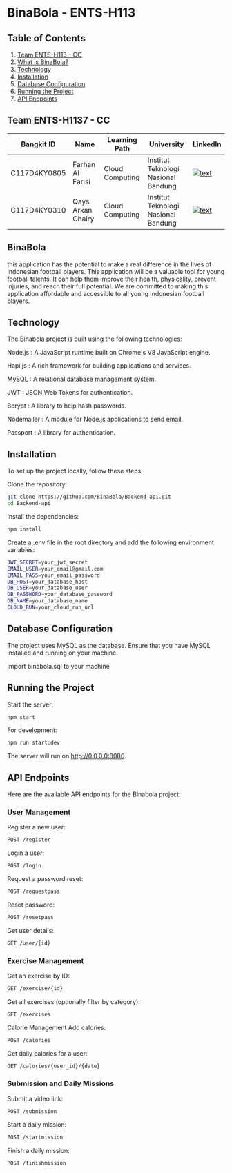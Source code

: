 # BinaBola - ENTS-H113
## Table of Contents

1. [Team ENTS-H113 - CC](#Team-ENTS-H113---CC)
2. [What is BinaBola?](#BinaBola)
3. [Technology](#Technology)
4. [Installation](#Installation)
5. [Database Configuration](#Database-Configuration)
6. [Running the Project](#Running-the-Project)
7. [API Endpoints](#API-Endpoints)


## Team ENTS-H1137 - CC

| Bangkit ID | Name | Learning Path | University |LinkedIn |
| ---      | ---       | ---       | ---       | ---       |
| C117D4KY0805 | Farhan Al Farisi | Cloud Computing | 	Institut Teknologi Nasional Bandung | [![text](https://img.shields.io/badge/LinkedIn-0077B5?style=for-the-badge&logo=linkedin&logoColor=white)](https://www.linkedin.com/in/farhan-al-farisi-744499196/) |
| C117D4KY0310 | Qays Arkan Chairy |  Cloud Computing | Institut Teknologi Nasional Bandung | [![text](https://img.shields.io/badge/LinkedIn-0077B5?style=for-the-badge&logo=linkedin&logoColor=white)](https://www.linkedin.com/in/qaysarkan/) |

## BinaBola

this application has the potential to make a real difference in the lives of Indonesian football players. This application will be a valuable tool for young football talents. It can help them improve their health, physicality, prevent injuries, and reach their full potential. We are committed to making this application affordable and accessible to all young Indonesian football players.

## Technology
The Binabola project is built using the following technologies:

Node.js    : A JavaScript runtime built on Chrome's V8 JavaScript engine.

Hapi.js    : A rich framework for building applications and services.

MySQL      : A relational database management system.

JWT        : JSON Web Tokens for authentication.

Bcrypt     : A library to help hash passwords.

Nodemailer : A module for Node.js applications to send email.

Passport   : A library for authentication.

## Installation

To set up the project locally, follow these steps:

Clone the repository:

```bash
git clone https://github.com/BinaBola/Backend-api.git
cd Backend-api
```

Install the dependencies:

```bash
npm install
```

Create a .env file in the root directory and add the following environment variables:

```bash
JWT_SECRET=your_jwt_secret
EMAIL_USER=your_email@gmail.com
EMAIL_PASS=your_email_password
DB_HOST=your_database_host
DB_USER=your_database_user
DB_PASSWORD=your_database_password
DB_NAME=your_database_name
CLOUD_RUN=your_cloud_run_url
```

## Database Configuration

The project uses MySQL as the database. Ensure that you have MySQL installed and running on your machine.

Import binabola.sql to your machine

## Running the Project

Start the server:

```bash
npm start
```
For development:

```bash
npm run start:dev
```
The server will run on http://0.0.0.0:8080.

## API Endpoints

Here are the available API endpoints for the Binabola project:

### User Management

Register a new user:

``` bash
POST /register
```

Login a user:

``` bash
POST /login
```

Request a password reset:

``` bash
POST /requestpass
```

Reset password:

``` bash
POST /resetpass
```

Get user details:

``` bash
GET /user/{id}
```

### Exercise Management

Get an exercise by ID:

``` bash
GET /exercise/{id}
```

Get all exercises (optionally filter by category):

``` bash
GET /exercises
```

Calorie Management
Add calories:

``` bash
POST /calories
```

Get daily calories for a user:

``` bash
GET /calories/{user_id}/{date}
```

### Submission and Daily Missions

Submit a video link:

``` bash
POST /submission
```

Start a daily mission:

``` bash
POST /startmission
```

Finish a daily mission:

``` bash
POST /finishmission
```
